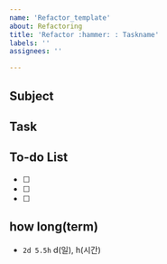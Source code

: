 ```yaml
---
name: 'Refactor_template'
about: Refactoring 
title: 'Refactor :hammer: : Taskname'
labels: ''
assignees: ''

---
```


## Subject

## Task

## To-do List

- [ ]

- [ ]

- [ ]

## how long(term)

- `2d 5.5h` d(일), h(시간)

